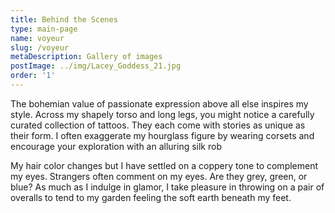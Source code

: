 ```yaml
---
title: Behind the Scenes
type: main-page
name: voyeur
slug: /voyeur
metaDescription: Gallery of images
postImage: ../img/Lacey_Goddess_21.jpg
order: '1'
---
```

The bohemian value of passionate expression above all else inspires my style. Across my shapely torso and long legs, you might notice a carefully curated collection of tattoos. They each come with stories as unique as their form. I often exaggerate my hourglass figure by wearing corsets and encourage your exploration with an alluring silk rob

My hair color changes but I have settled on a coppery tone to complement my eyes. Strangers often comment on my eyes. Are they grey, green, or blue? As much as I indulge in glamor, I take pleasure in throwing on a pair of overalls to tend to my garden feeling the soft earth beneath my feet.